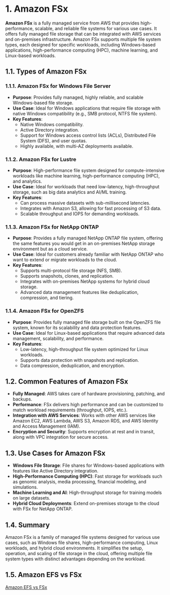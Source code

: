 # 1. Amazon FSx

**Amazon FSx** is a fully managed service from AWS that provides high-performance, scalable, and reliable file systems for various use cases. It offers fully managed file storage that can be integrated with AWS services and on-premises infrastructure. Amazon FSx supports multiple file system types, each designed for specific workloads, including Windows-based applications, high-performance computing (HPC), machine learning, and Linux-based workloads.

## 1.1. Types of Amazon FSx

### 1.1.1. Amazon FSx for Windows File Server
- **Purpose**: Provides fully managed, highly reliable, and scalable Windows-based file storage.
- **Use Case**: Ideal for Windows applications that require file storage with native Windows compatibility (e.g., SMB protocol, NTFS file system).
- **Key Features**:
  - Native Windows compatibility.
  - Active Directory integration.
  - Support for Windows access control lists (ACLs), Distributed File System (DFS), and user quotas.
  - Highly available, with multi-AZ deployments available.

### 1.1.2. Amazon FSx for Lustre
- **Purpose**: High-performance file system designed for compute-intensive workloads like machine learning, high-performance computing (HPC), and analytics.
- **Use Case**: Ideal for workloads that need low-latency, high-throughput storage, such as big data analytics and AI/ML training.
- **Key Features**:
  - Can process massive datasets with sub-millisecond latencies.
  - Integrates with Amazon S3, allowing for fast processing of S3 data.
  - Scalable throughput and IOPS for demanding workloads.

### 1.1.3. Amazon FSx for NetApp ONTAP
- **Purpose**: Provides a fully managed NetApp ONTAP file system, offering the same features you would get in an on-premises NetApp storage environment but as a cloud service.
- **Use Case**: Ideal for customers already familiar with NetApp ONTAP who want to extend or migrate workloads to the cloud.
- **Key Features**:
  - Supports multi-protocol file storage (NFS, SMB).
  - Supports snapshots, clones, and replication.
  - Integrates with on-premises NetApp systems for hybrid cloud storage.
  - Advanced data management features like deduplication, compression, and tiering.

### 1.1.4. Amazon FSx for OpenZFS
- **Purpose**: Provides fully managed file storage built on the OpenZFS file system, known for its scalability and data protection features.
- **Use Case**: Ideal for Linux-based applications that require advanced data management, scalability, and performance.
- **Key Features**:
  - Low-latency, high-throughput file system optimized for Linux workloads.
  - Supports data protection with snapshots and replication.
  - Data compression, deduplication, and encryption.

## 1.2. Common Features of Amazon FSx
- **Fully Managed**: AWS takes care of hardware provisioning, patching, and backups.
- **Performance**: FSx delivers high performance and can be customized to match workload requirements (throughput, IOPS, etc.).
- **Integration with AWS Services**: Works with other AWS services like Amazon EC2, AWS Lambda, AWS S3, Amazon RDS, and AWS Identity and Access Management (IAM).
- **Encryption and Security**: Supports encryption at rest and in transit, along with VPC integration for secure access.

## 1.3. Use Cases for Amazon FSx
- **Windows File Storage**: File shares for Windows-based applications with features like Active Directory integration.
- **High-Performance Computing (HPC)**: Fast storage for workloads such as genomic analysis, media processing, financial modeling, and simulations.
- **Machine Learning and AI**: High-throughput storage for training models on large datasets.
- **Hybrid Cloud Deployments**: Extend on-premises storage to the cloud with FSx for NetApp ONTAP.

## 1.4. Summary
Amazon FSx is a family of managed file systems designed for various use cases, such as Windows file shares, high-performance computing, Linux workloads, and hybrid cloud environments. It simplifies the setup, operation, and scaling of file storage in the cloud, offering multiple file system types with distinct advantages depending on the workload.

## 1.5. Amazon EFS vs FSx

[Amazon EFS vs FSx](../services/efs-vs-efx.md)
